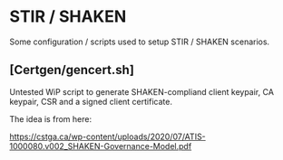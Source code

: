 # STIR / SHAKEN

Some configuration / scripts used to setup STIR / SHAKEN scenarios.

## [Certgen/gencert.sh]

Untested WiP script to generate SHAKEN-compliand client keypair, CA keypair,
CSR and a signed client certificate.

The idea is from here:

https://cstga.ca/wp-content/uploads/2020/07/ATIS-1000080.v002_SHAKEN-Governance-Model.pdf
